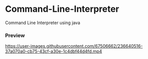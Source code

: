 # Command-Line-Interpreter
Command Line Interpreter using java


### Preview


https://user-images.githubusercontent.com/67506662/236640516-37a070a0-cb75-43cf-a30e-1c4dbf44d4fd.mp4

